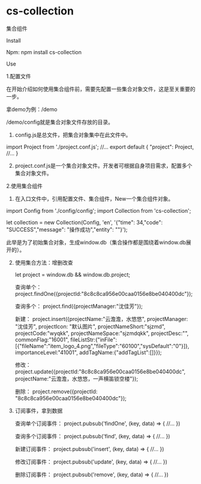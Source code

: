 # cs-collection
集合组件

Install

Npm: npm install cs-collection




Use

1.配置文件

在开始介绍如何使用集合组件前，需要先配置一些集合对象文件，这是至关重要的一步。

拿demo为例：/demo

/demo/config就是集合对象文件存放的目录。

1) config.js是总文件，把集合对象集中在此文件中。

import Project from './project.conf.js';
//...
export default {
    "project": Project,
    //...
}

2) project.conf.js是一个集合对象文件。开发者可根据自身项目需求，配置多个集合对象文件。



2.使用集合组件

1) 在入口文件中，引用配置文件、集合组件，New一个集合组件对象。

import Config from './config/config';
import Collection from 'cs-collection';

let collection = new Collection(Config, 'en', '{"time": 34,"code": "SUCCESS","message": "操作成功","entity": ""}');

此举是为了初始集合对象，生成window.db（集合操作都是围绕着window.db展开的）。

2) 使用集合方法：增删改查

	let project = window.db && window.db.project;

	查询单个：
	project.findOne({projectId:"8c8c8ca956e00caa0156e8be040400dc"});

	查询多个：
	project.find({projectManager:"沈佳芳"});

	新建：
	project.insert({projectName:"云澹澹，水悠悠", projectManager: "沈佳芳", projectIcon: "默认图片", projectNameShort:"sjzmd", projectCode:"wyqkk", projectNameSpace:"sjzmdqkk", projectDesc:"", commonFlag:"16001", fileListStr:{"inFile":[{"fileName":"item_logo_4.png","fileType":"60100","sysDefault":"0"}]}, importanceLevel:"41001", addTagName:{"addTagList":[]}});


	修改：
	project.update({projectId:"8c8c8ca956e00caa0156e8be040400dc", projectName:"云澹澹，水悠悠，一声横笛锁空楼"});

	删除：
	project.remove({projectId: "8c8c8ca956e00caa0156e8be040400dc"});

3) 订阅事件，拿到数据

	查询单个订阅事件：
	project.pubsub('findOne', (key, data) => {
    	//...
    })

    查询多个订阅事件：
    project.pubsub('find', (key, data) => {
    	//...
    })

    新建订阅事件：
    project.pubsub('insert', (key, data) => {
    	//...
    })

    修改订阅事件：
    project.pubsub('update', (key, data) => {
    	//...
    })

    删除订阅事件：
    project.pubsub('remove', (key, data) => {
    	//...
    })
